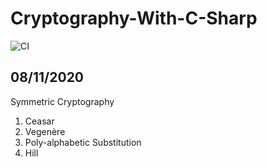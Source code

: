 # Cryptography-With-C-Sharp
![CI](https://github.com/volehuy1998/Cryptography-With-C-Sharp/workflows/CI/badge.svg)
## 08/11/2020
Symmetric Cryptography <br />
<ol>
<li>Ceasar</li>
<li>Vegenère</li>
<li>Poly-alphabetic Substitution</li>
<li>Hill</li>
</ol>
